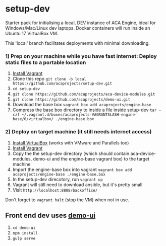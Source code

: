 # setup-dev

Starter pack for initialising a local, DEV instance of ACA Engine, ideal for Windows/Mac/Linux dev laptops.
Docker containers will run inside an Ubuntu 17 VirtualBox VM.

This 'local' branch facilitates deployments with minimal downloading.

### 1) Prep on your machine while you have fast internet: Deploy static files to a portable location
1. [Install Vagrant](https://www.vagrantup.com/docs/installation/)
1. Clone this repo `git clone -b local https://github.com/acaprojects/setup-dev.git`
1. `cd setup-dev`
1. `git clone https://github.com/acaprojects/aca-device-modules.git`
1. `git clone https://github.com/acaprojects/demo-ui.git`
1. Download the base box `vagrant box add acaprojects/engine-base`
1. Compress the base box directory to inside a file inside setup-dev `tar -czf ~/.vagrant.d/boxes/acaprojects-VAGRANTSLASH-engine-base/0/virtualbox/ ./engine-base.box`

### 2) Deploy on target machine (it still needs internet access)
1. [Install VirtualBox](https://www.virtualbox.org/wiki/Downloads) (works with VMware and Parallels too)
1. [Install Vagrant](https://www.vagrantup.com/docs/installation/)
1. Copy the the setup-dev directory (which should contain aca-device-modules, demo-ui and the engine-base vagrant box) to the target machine
1. Import the engine-base box into vagrant `vagrant box add acaprojects/engine-base ./engine-base.box`
1. In the setup-dev direcotory, run `vagrant up`
1. Vagrant will still need to download ansible, but it's pretty small
1. Visit `http://localhost:8888/backoffice/`

Don't forget to `vagrant halt` (stop the VM) when not in use.

## Front end dev uses [demo-ui](https://github.com/acaprojects/demo-ui)
1. `cd demo-ui`
1. `npm install`
1. `gulp serve`
